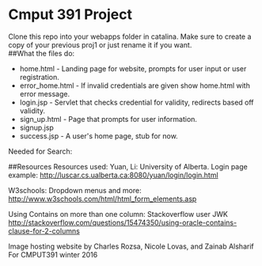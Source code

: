 # Cmput 391 Project
Clone this repo into your webapps folder in catalina. Make sure to create a copy of your previous proj1 or just rename it if you want.  
##What the files do:
* home.html - Landing page for website, prompts for user input or user registration.
* error_home.html - If invalid credentials are given show home.html with error message.
* login.jsp - Servlet that checks credential for validity, redirects based off validity.
* sign_up.html - Page that prompts for user information.
* signup.jsp
* success.jsp - A user's home page, stub for now.  
  
Needed for Search:  

  
##Resources
Resources used: Yuan, Li: University of Alberta. Login page example:
http://luscar.cs.ualberta.ca:8080/yuan/login/login.html  

W3schools: Dropdown menus and more:
http://www.w3schools.com/html/html_form_elements.asp

Using Contains on more than one column: Stackoverflow user JWK
http://stackoverflow.com/questions/15474350/using-oracle-contains-clause-for-2-columns


Image hosting website by Charles Rozsa, Nicole Lovas, and Zainab Alsharif For CMPUT391 winter 2016  
